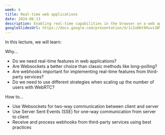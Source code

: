 ```yaml
---
week: 6
title: Real-time web applications
date: 2024-06-13
description: Enabling real-time capabilities in the browser on a web application with text, audio, video and screen sharing; Receiving real-time updates from third-party services with webhooks.
googleSlidesUrl: https://docs.google.com/presentation/d/1c2u0bt9Xuvs3BV4S-G4DJCKkSNxsn14CbMFMBOHflo4/
---
```


In this lecture, we will learn:

Why...

- Do we need real-time features in web applications?
- Are Websockets a better choice than classic methods like long-polling?
- Are webhooks important for implementing real-time features from third-party services?
- Do we need to use different strategies when scaling up the number of users with WebRTC?

How to...

- Use Websockets for two-way communication between client and server
- Use Server Sent Events (SSE) for one-way communication from server to client
- Receive and process webhooks from third-party services using best practices
